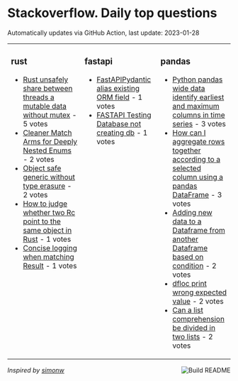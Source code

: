 # Stackoverflow. Daily top questions 

Automatically updates via GitHub Action, last update: <!-- date starts -->2023-01-28<!-- date ends -->


<table><tr><td valign="top" width="33%">

### rust
<!-- rust starts -->
* [Rust  unsafely share between threads a mutable data without mutex](https://stackoverflow.com/questions/75252861/rust-unsafely-share-between-threads-a-mutable-data-without-mutex) - 5 votes
* [Cleaner Match Arms for Deeply Nested Enums](https://stackoverflow.com/questions/75261899/cleaner-match-arms-for-deeply-nested-enums) - 2 votes
* [Object safe generic without type erasure](https://stackoverflow.com/questions/75260247/object-safe-generic-without-type-erasure) - 2 votes
* [How to judge whether two Rc point to the same object in Rust](https://stackoverflow.com/questions/75269270/how-to-judge-whether-two-rc-point-to-the-same-object-in-rust) - 1 votes
* [Concise logging when matching Result](https://stackoverflow.com/questions/75268304/concise-logging-when-matching-result) - 1 votes
<!-- rust ends -->
</td><td valign="top" width="34%">


### fastapi
<!-- fastapi starts -->
* [FastAPIPydantic alias existing ORM field](https://stackoverflow.com/questions/75263373/fastapi-pydantic-alias-existing-orm-field) - 1 votes
* [FASTAPI Testing Database not creating db](https://stackoverflow.com/questions/75260414/fastapi-testing-database-not-creating-db) - 1 votes
<!-- fastapi ends -->
</td><td valign="top" width="34%">


### pandas
<!-- pandas starts -->
* [Python pandas  wide data  identify earliest and maximum columns in time series](https://stackoverflow.com/questions/75262933/python-pandas-wide-data-identify-earliest-and-maximum-columns-in-time-series) - 3 votes
* [How can I aggregate rows together according to a selected column using a pandas DataFrame](https://stackoverflow.com/questions/75264100/how-can-i-aggregate-rows-together-according-to-a-selected-column-using-a-pandas) - 3 votes
* [Adding new data to a Dataframe from another Dataframe based on condition](https://stackoverflow.com/questions/75263740/adding-new-data-to-a-dataframe-from-another-dataframe-based-on-condition) - 2 votes
* [dfloc print wrong expected value](https://stackoverflow.com/questions/75255303/df-loc-print-wrong-expected-value) - 2 votes
* [Can a list comprehension be divided in two lists](https://stackoverflow.com/questions/75259474/can-a-list-comprehension-be-divided-in-two-lists) - 2 votes
<!-- pandas ends -->
</td></tr></table>

<a href="https://github.com/hp0404/hp0404/actions"><img src="https://github.com/hp0404/hp0404/workflows/Build%20README/badge.svg" align="right" alt="Build README"></a> <p>*Inspired by  [simonw](https://github.com/simonw/simonw)*</p>
